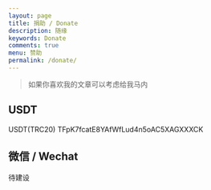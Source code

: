 ```yaml
---
layout: page
title: 捐助 / Donate
description: 随缘
keywords: Donate
comments: true
menu: 赞助
permalink: /donate/
---
```


> 如果你喜欢我的文章可以考虑给我马内


## USDT

USDT(TRC20)
TFpK7fcatE8YAfWfLud4n5oAC5XAGXXXCK

## 微信 / Wechat

待建设
